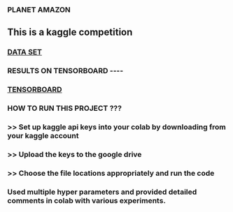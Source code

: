 ### PLANET AMAZON

## This is a kaggle competition
### [DATA SET](https://www.kaggle.com/c/planet-understanding-the-amazon-from-space)

### RESULTS ON TENSORBOARD ----
### [TENSORBOARD](https://tensorboard.dev/experiment/O8eEX5tLQPyygdx3NmsBHw/#scalars&run=20200503-231750%2Ftrain)

### HOW TO RUN THIS PROJECT ???
### >> Set up kaggle api keys into your colab by downloading from your kaggle account 
### >> Upload the keys to the google drive 
### >> Choose the file locations appropriately and run the code 

### Used multiple hyper parameters and provided detailed comments in colab with various experiments. 




